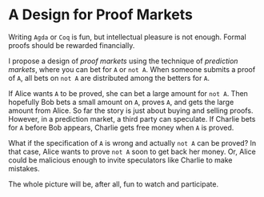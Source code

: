 A Design for Proof Markets
============================

Writing `Agda` or `Coq` is fun, but intellectual pleasure is not enough.  Formal proofs should be rewarded financially.

I propose a design of *proof markets* using the technique of *prediction markets*, where
you can bet for `A` or `not A`.
When someone submits a proof of `A`, all bets on `not A` are distributed among the betters for `A`.

If Alice wants `A` to be proved, she can bet a large amount for `not A`.
Then hopefully Bob bets a small amount on `A`, proves `A`, and gets the large amount from Alice.
So far the story is just about buying and selling proofs.
However, in a prediction market, a third party can speculate.
If Charlie bets for `A` before Bob appears, Charlie gets free money when `A` is proved.

What if the specification of `A` is wrong and actually `not A` can be proved?
In that case, Alice wants to prove `not A` soon to get back her money.
Or, Alice could be malicious enough to invite speculators like Charlie to make mistakes.

The whole picture will be, after all, fun to watch and participate.
